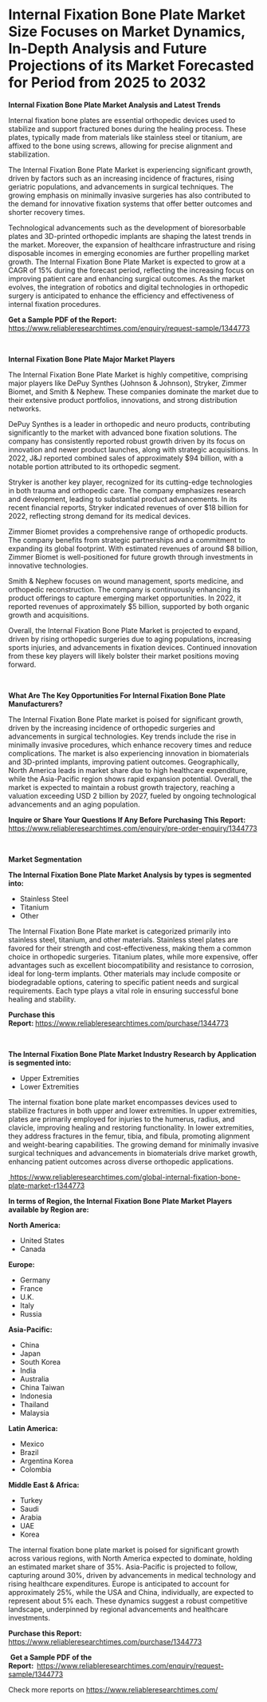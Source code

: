<p><h1>Internal Fixation Bone Plate Market Size Focuses on Market Dynamics, In-Depth Analysis and Future Projections of its Market Forecasted for Period from 2025 to 2032</h1></p><p><strong>Internal Fixation Bone Plate Market Analysis and Latest Trends</strong></p>
<p><p>Internal fixation bone plates are essential orthopedic devices used to stabilize and support fractured bones during the healing process. These plates, typically made from materials like stainless steel or titanium, are affixed to the bone using screws, allowing for precise alignment and stabilization.</p><p>The Internal Fixation Bone Plate Market is experiencing significant growth, driven by factors such as an increasing incidence of fractures, rising geriatric populations, and advancements in surgical techniques. The growing emphasis on minimally invasive surgeries has also contributed to the demand for innovative fixation systems that offer better outcomes and shorter recovery times.</p><p>Technological advancements such as the development of bioresorbable plates and 3D-printed orthopedic implants are shaping the latest trends in the market. Moreover, the expansion of healthcare infrastructure and rising disposable incomes in emerging economies are further propelling market growth. The Internal Fixation Bone Plate Market is expected to grow at a CAGR of 15% during the forecast period, reflecting the increasing focus on improving patient care and enhancing surgical outcomes. As the market evolves, the integration of robotics and digital technologies in orthopedic surgery is anticipated to enhance the efficiency and effectiveness of internal fixation procedures.</p></p>
<p><strong>Get a Sample PDF of the Report:&nbsp;</strong> <a href="https://www.reliableresearchtimes.com/enquiry/request-sample/1344773?utm_campaign=2990&utm_medium=2&utm_source=Github&utm_content=ia&utm_term=04032025&utm_id=internal-fixation-bone-plate">https://www.reliableresearchtimes.com/enquiry/request-sample/1344773</a></p>
<p>&nbsp;</p>
<p><strong>Internal Fixation Bone Plate Major Market Players</strong></p>
<p><p>The Internal Fixation Bone Plate Market is highly competitive, comprising major players like DePuy Synthes (Johnson & Johnson), Stryker, Zimmer Biomet, and Smith & Nephew. These companies dominate the market due to their extensive product portfolios, innovations, and strong distribution networks.</p><p>DePuy Synthes is a leader in orthopedic and neuro products, contributing significantly to the market with advanced bone fixation solutions. The company has consistently reported robust growth driven by its focus on innovation and newer product launches, along with strategic acquisitions. In 2022, J&J reported combined sales of approximately $94 billion, with a notable portion attributed to its orthopedic segment.</p><p>Stryker is another key player, recognized for its cutting-edge technologies in both trauma and orthopedic care. The company emphasizes research and development, leading to substantial product advancements. In its recent financial reports, Stryker indicated revenues of over $18 billion for 2022, reflecting strong demand for its medical devices.</p><p>Zimmer Biomet provides a comprehensive range of orthopedic products. The company benefits from strategic partnerships and a commitment to expanding its global footprint. With estimated revenues of around $8 billion, Zimmer Biomet is well-positioned for future growth through investments in innovative technologies.</p><p>Smith & Nephew focuses on wound management, sports medicine, and orthopedic reconstruction. The company is continuously enhancing its product offerings to capture emerging market opportunities. In 2022, it reported revenues of approximately $5 billion, supported by both organic growth and acquisitions.</p><p>Overall, the Internal Fixation Bone Plate Market is projected to expand, driven by rising orthopedic surgeries due to aging populations, increasing sports injuries, and advancements in fixation devices. Continued innovation from these key players will likely bolster their market positions moving forward.</p></p>
<p>&nbsp;</p>
<p><strong>What Are The Key Opportunities For Internal Fixation Bone Plate Manufacturers?</strong></p>
<p><p>The Internal Fixation Bone Plate market is poised for significant growth, driven by the increasing incidence of orthopedic surgeries and advancements in surgical technologies. Key trends include the rise in minimally invasive procedures, which enhance recovery times and reduce complications. The market is also experiencing innovation in biomaterials and 3D-printed implants, improving patient outcomes. Geographically, North America leads in market share due to high healthcare expenditure, while the Asia-Pacific region shows rapid expansion potential. Overall, the market is expected to maintain a robust growth trajectory, reaching a valuation exceeding USD 2 billion by 2027, fueled by ongoing technological advancements and an aging population.</p></p>
<p><strong>Inquire or Share Your Questions If Any Before Purchasing This Report:</strong> <a href="https://www.reliableresearchtimes.com/enquiry/pre-order-enquiry/1344773?utm_campaign=2990&utm_medium=2&utm_source=Github&utm_content=ia&utm_term=04032025&utm_id=internal-fixation-bone-plate">https://www.reliableresearchtimes.com/enquiry/pre-order-enquiry/1344773</a></p>
<p>&nbsp;</p>
<p><strong>Market Segmentation</strong></p>
<p><strong>The Internal Fixation Bone Plate Market Analysis by types is segmented into:</strong></p>
<p><ul><li>Stainless Steel</li><li>Titanium</li><li>Other</li></ul></p>
<p><p>The Internal Fixation Bone Plate market is categorized primarily into stainless steel, titanium, and other materials. Stainless steel plates are favored for their strength and cost-effectiveness, making them a common choice in orthopedic surgeries. Titanium plates, while more expensive, offer advantages such as excellent biocompatibility and resistance to corrosion, ideal for long-term implants. Other materials may include composite or biodegradable options, catering to specific patient needs and surgical requirements. Each type plays a vital role in ensuring successful bone healing and stability.</p></p>
<p><strong>Purchase this Report:&nbsp;</strong><a href="https://www.reliableresearchtimes.com/purchase/1344773?utm_campaign=2990&utm_medium=2&utm_source=Github&utm_content=ia&utm_term=04032025&utm_id=internal-fixation-bone-plate">https://www.reliableresearchtimes.com/purchase/1344773</a></p>
<p>&nbsp;</p>
<p><strong>The Internal Fixation Bone Plate Market Industry Research by Application is segmented into:</strong></p>
<p><ul><li>Upper Extremities</li><li>Lower Extremities</li></ul></p>
<p><p>The internal fixation bone plate market encompasses devices used to stabilize fractures in both upper and lower extremities. In upper extremities, plates are primarily employed for injuries to the humerus, radius, and clavicle, improving healing and restoring functionality. In lower extremities, they address fractures in the femur, tibia, and fibula, promoting alignment and weight-bearing capabilities. The growing demand for minimally invasive surgical techniques and advancements in biomaterials drive market growth, enhancing patient outcomes across diverse orthopedic applications.</p></p>
<p><a href="https://www.reliableresearchtimes.com/global-internal-fixation-bone-plate-market-r1344773?utm_campaign=2990&utm_medium=2&utm_source=Github&utm_content=ia&utm_term=04032025&utm_id=internal-fixation-bone-plate">&nbsp;https://www.reliableresearchtimes.com/global-internal-fixation-bone-plate-market-r1344773</a></p>
<p><strong>In terms of Region, the Internal Fixation Bone Plate Market Players available by Region are:</strong></p>
<p>
    <p> <strong> North America: </strong>
        <ul>
            <li>United States</li>
            <li>Canada</li>
        </ul>
        </p> 
    <p> <strong> Europe: </strong>
        <ul>
            <li>Germany</li>
            <li>France</li>
            <li>U.K.</li>
            <li>Italy</li>
            <li>Russia</li>
        </ul>
        </p> 
    <p> <strong> Asia-Pacific: </strong>
        <ul>
            <li>China</li>
            <li>Japan</li>
            <li>South Korea</li>
            <li>India</li>
            <li>Australia</li>
            <li>China Taiwan</li>
            <li>Indonesia</li>
            <li>Thailand</li>
            <li>Malaysia</li>
        </ul>
        </p> 
    <p> <strong> Latin America: </strong>
        <ul>
            <li>Mexico</li>
            <li>Brazil</li>
            <li>Argentina Korea</li>
            <li>Colombia</li>
        </ul>
        </p> 
    <p> <strong> Middle East & Africa: </strong>
        <ul>
            <li>Turkey</li>
            <li>Saudi</li>
            <li>Arabia</li>
            <li>UAE</li>
            <li>Korea</li>
        </ul>
    </p>
    </p>
<p><p>The internal fixation bone plate market is poised for significant growth across various regions, with North America expected to dominate, holding an estimated market share of 35%. Asia-Pacific is projected to follow, capturing around 30%, driven by advancements in medical technology and rising healthcare expenditures. Europe is anticipated to account for approximately 25%, while the USA and China, individually, are expected to represent about 5% each. These dynamics suggest a robust competitive landscape, underpinned by regional advancements and healthcare investments.</p></p>
<p><strong>Purchase this Report: </strong><a href="https://www.reliableresearchtimes.com/purchase/1344773?utm_campaign=2990&utm_medium=2&utm_source=Github&utm_content=ia&utm_term=04032025&utm_id=internal-fixation-bone-plate">https://www.reliableresearchtimes.com/purchase/1344773</a></p>
<p>&nbsp;<strong>Get a Sample PDF of the Report:&nbsp;&nbsp;</strong><a href="https://www.reliableresearchtimes.com/enquiry/request-sample/1344773?utm_campaign=2990&utm_medium=2&utm_source=Github&utm_content=ia&utm_term=04032025&utm_id=internal-fixation-bone-plate">https://www.reliableresearchtimes.com/enquiry/request-sample/1344773</a></p>
<p><strong></strong></p>
<p>Check more reports on <a href="https://www.reliableresearchtimes.com/?utm_campaign=2990&utm_medium=2&utm_source=Github&utm_content=ia&utm_term=04032025&utm_id=internal-fixation-bone-plate">https://www.reliableresearchtimes.com/</a></p>
